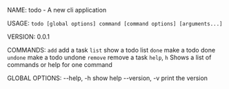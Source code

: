NAME:
   todo - A new cli application

USAGE:
   `todo [global options] command [command options] [arguments...]`

VERSION:
   0.0.1

COMMANDS:
     `add`        add a task
     `list`       show a todo list
     `done`       make a todo done
     `undone`     make a todo undone
     `remove`     remove a task
     `help`, `h`  Shows a list of commands or help for one command

GLOBAL OPTIONS:
   --help, -h     show help
   --version, -v  print the version